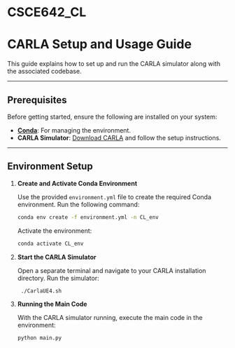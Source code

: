 # CSCE642_CL
# CARLA Setup and Usage Guide

This guide explains how to set up and run the CARLA simulator along with the associated codebase.

---

## Prerequisites

Before getting started, ensure the following are installed on your system:

- **[Conda](https://docs.conda.io/en/latest/miniconda.html)**: For managing the environment.
- **CARLA Simulator**: [Download CARLA](https://carla.org/) and follow the setup instructions.

---

## Environment Setup

1. **Create and Activate Conda Environment**

   Use the provided `environment.yml` file to create the required Conda environment. Run the following command:

   ```bash
   conda env create -f environment.yml -n CL_env
   ```
   Activate the environment:
   ```bash
   conda activate CL_env
   ```

2. **Start the CARLA Simulator**

   Open a separate terminal and navigate to your CARLA installation directory. Run the simulator:
   ```bash
    ./CarlaUE4.sh
   ```
3. **Running the Main Code**

   With the CARLA simulator running, execute the main code in the environment:
   ```bash
   python main.py
   ```
   
